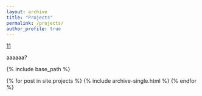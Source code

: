 ```yaml
---
layout: archive
title: "Projects"
permalink: /projects/
author_profile: true
---
```


[11](https://litonglinguistics.github.io/projects/project1_TIMIT)

aaaaaa?

{% include base_path %}


{% for post in site.projects %}
  {% include archive-single.html %}
{% endfor %}
